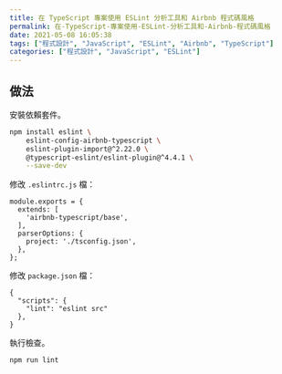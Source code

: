 ```yaml
---
title: 在 TypeScript 專案使用 ESLint 分析工具和 Airbnb 程式碼風格
permalink: 在-TypeScript-專案使用-ESLint-分析工具和-Airbnb-程式碼風格
date: 2021-05-08 16:05:38
tags: ["程式設計", "JavaScript", "ESLint", "Airbnb", "TypeScript"]
categories: ["程式設計", "JavaScript", "ESLint"]
---
```


## 做法

安裝依賴套件。

```BASH
npm install eslint \
    eslint-config-airbnb-typescript \
    eslint-plugin-import@^2.22.0 \
    @typescript-eslint/eslint-plugin@^4.4.1 \
    --save-dev
```

修改 `.eslintrc.js` 檔：

```JS
module.exports = {
  extends: [
    'airbnb-typescript/base',
  ],
  parserOptions: {
    project: './tsconfig.json',
  },
};
```

修改 `package.json` 檔：

```JS
{
  "scripts": {
    "lint": "eslint src"
  },
}
```

執行檢查。

```BASH
npm run lint
```
